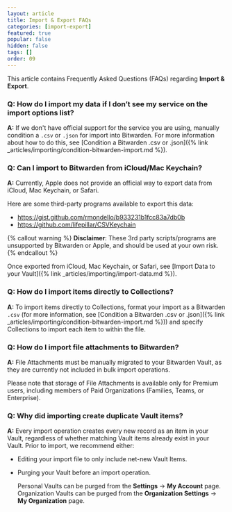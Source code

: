 ```yaml
---
layout: article
title: Import & Export FAQs
categories: [import-export]
featured: true
popular: false
hidden: false
tags: []
order: 09
---
```


This article contains Frequently Asked Questions (FAQs) regarding **Import &amp; Export**.

### Q: How do I import my data if I don’t see my service on the import options list?

**A:** If we don't have official support for the service you are using, manually condition a `.csv` or `.json` for import into Bitwarden. For more information about how to do this, see [Condition a Bitwarden .csv or .json]({% link _articles/importing/condition-bitwarden-import.md %}).

### Q: Can I import to Bitwarden from iCloud/Mac Keychain?

**A:** Currently, Apple does not provide an official way to export data from iCloud, Mac Keychain, or Safari.

Here are some third-party programs available to export this data:
- <https://gist.github.com/rmondello/b933231b1fcc83a7db0b>
- <https://github.com/lifepillar/CSVKeychain>

{% callout warning %}
**Disclaimer**: These 3rd party scripts/programs are unsupported by Bitwarden or Apple, and should be used at your own risk.
{% endcallout %}

Once exported from iCloud, Mac Keychain, or Safari, see [Import Data to your Vault]({% link _articles/importing/import-data.md %}).

### Q: How do I import items directly to Collections?

**A:** To import items directly to Collections, format your import as a Bitwarden `.csv` (for more information, see [Condition a Bitwarden .csv or .json]({% link _articles/importing/condition-bitwarden-import.md %})) and specify Collections to import each item to within the file.

### Q: How do I import file attachments to Bitwarden?

**A:** File Attachments must be manually migrated to your Bitwarden Vault, as they are currently not included in bulk import operations.

Please note that storage of File Attachments is available only for Premium users, including members of Paid Organizations (Families, Teams, or Enterprise). 

### Q: Why did importing create duplicate Vault items?

**A:** Every import operation creates every new record as an item in your Vault, regardless of whether matching Vault items already exist in your Vault. Prior to import, we recommend either:

- Editing your import file to only include net-new Vault Items.
- Purging your Vault before an import operation.

  Personal Vaults can be purged from the **Settings** &rarr; **My Account** page. Organization Vaults can be purged from the **Organization Settings** &rarr; **My Organization** page.
